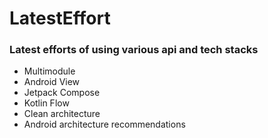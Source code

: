 # LatestEffort

### Latest efforts of using various api and tech stacks

- Multimodule
- Android View
- Jetpack Compose
- Kotlin Flow
- Clean architecture
- Android architecture recommendations

